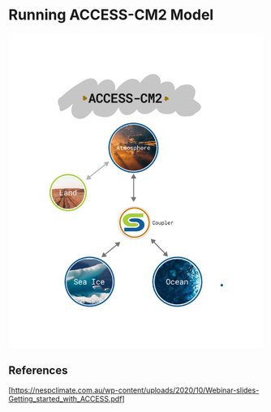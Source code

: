 # Running ACCESS-CM2 Model

<!-- ![ACCESS-CM2 Logo](../../assets/component-logos/access-cm2-shadow.png) -->
![ACCESS-CM2 Logo](../../assets/component-logos/access-cm2-1.3.png)

## References
[https://nespclimate.com.au/wp-content/uploads/2020/10/Webinar-slides-Getting_started_with_ACCESS.pdf]

[https://nespclimate.com.au/wp-content/uploads/2020/10/Webinar-slides-Getting_started_with_ACCESS.pdf]: https://nespclimate.com.au/wp-content/uploads/2020/10/Webinar-slides-Getting_started_with_ACCESS.pdf